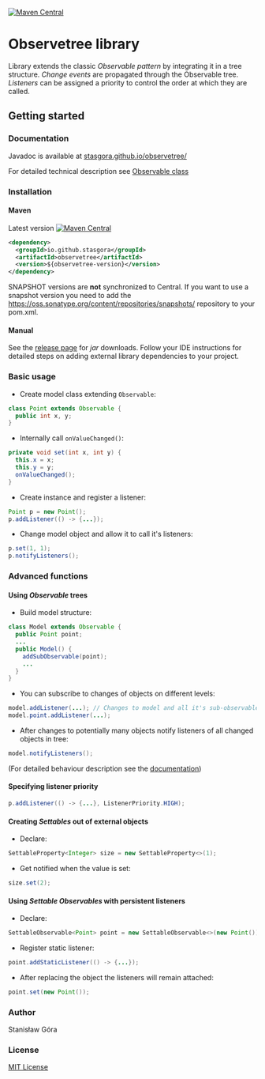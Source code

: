 [![Maven Central](https://img.shields.io/maven-central/v/io.github.stasgora/observetree.svg)](https://search.maven.org/search?q=g:%22io.github.stasgora%22%20AND%20a:%22observetree%22)

# Observetree library
Library extends the classic _Observable pattern_ by integrating it in a tree structure. _Change events_ are propagated through the Observable tree. _Listeners_ can be assigned a priority to control the order at which they are called.

## Getting started

### Documentation
Javadoc is available at [stasgora.github.io/observetree/](https://stasgora.github.io/observetree/)

For detailed technical description see [Observable class](https://stasgora.github.io/observetree/com/github/stasgora/observetree/Observable.html)

### Installation
#### Maven
Latest version [![Maven Central](https://img.shields.io/maven-central/v/io.github.stasgora/observetree.svg)](https://search.maven.org/search?q=g:%22io.github.stasgora%22%20AND%20a:%22observetree%22)
```xml
<dependency>
  <groupId>io.github.stasgora</groupId>
  <artifactId>observetree</artifactId>
  <version>${observetree-version}</version>
</dependency>
```
SNAPSHOT versions are **not** synchronized to Central. If you want to use a snapshot version you need to add the https://oss.sonatype.org/content/repositories/snapshots/ repository to your pom.xml.
#### Manual
See the [release page](https://github.com/stasgora/observetree/releases) for _jar_ downloads. Follow your IDE instructions for detailed steps on adding external library dependencies to your project.

### Basic usage
- Create model class extending ```Observable```:
```java
class Point extends Observable {
  public int x, y;
}
```
- Internally call ```onValueChanged()```:
```java
private void set(int x, int y) {
  this.x = x;
  this.y = y;
  onValueChanged();
}
```
- Create instance and register a listener:
```java
Point p = new Point();
p.addListener(() -> {...});
```
- Change model object and allow it to call it's listeners:
```java
p.set(1, 1);
p.notifyListeners();
```

### Advanced functions
#### Using _Observable_ trees
- Build model structure:
```java
class Model extends Observable {
  public Point point;
  ...
  public Model() {
    addSubObservable(point);
    ...
  }
}
```
- You can subscribe to changes of objects on different levels:
```java
model.addListener(...); // Changes to model and all it's sub-observables
model.point.addListener(...);
```
- After changes to potentially many objects notify listeners of all changed objects in tree:
```java
model.notifyListeners();
```
(For detailed behaviour description see the [documentation](https://stasgora.github.io/observetree/com/github/stasgora/observetree/Observable.html))
#### Specifying listener priority
```java
p.addListener(() -> {...}, ListenerPriority.HIGH);
```
#### Creating _Settables_ out of external objects
- Declare:
```java
SettableProperty<Integer> size = new SettableProperty<>(1);
```
- Get notified when the value is set:
```java
size.set(2);
```
#### Using _Settable Observables_ with persistent listeners
- Declare:
```java
SettableObservable<Point> point = new SettableObservable<>(new Point());
```
- Register static listener:
```java
point.addStaticListener(() -> {...});
```
- After replacing the object the listeners will remain attached:
```java
point.set(new Point());
```

### Author
Stanisław Góra

### License
[MIT License](http://www.opensource.org/licenses/mit-license.php)
